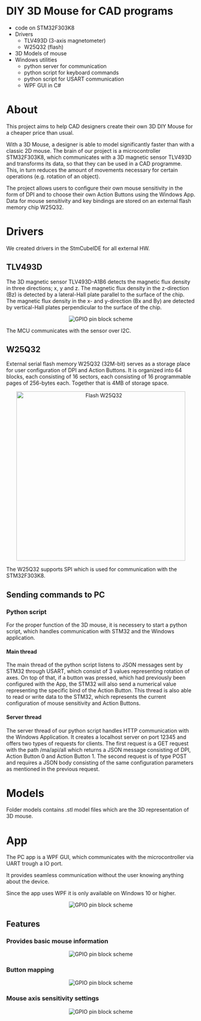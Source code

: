 # DIY 3D Mouse for CAD programs

- code on STM32F303K8
- Drivers
  - TLV493D (3-axis magnetometer)
  - W25Q32 (flash)
- 3D Models of mouse
- Windows utilities
  - python server for communication
  - python script for keyboard commands
  - python script for USART communication
  - WPF GUI in C#

# About

This project aims to help CAD designers create their own 3D DIY Mouse for a cheaper price than usual.


With a 3D Mouse, a designer is able to model significantly faster than with a classic 2D mouse.
The brain of our project is a microcontroller STM32F303K8, which communicates with a 3D magnetic
sensor TLV493D and transforms its data, so that they can be used in a CAD programme. This, in turn reduces
the amount of movements necessary for certain operations (e.g. rotation of an object).


The project allows users to configure their own mouse sensitivity in the form of DPI and to choose their own Action Buttons using the Windows App. Data for mouse sensitivity and key bindings are stored on an external flash memory chip W25Q32. 

# Drivers

We created drivers in the StmCubeIDE for all external HW.

## TLV493D

The 3D magnetic sensor TLV493D-A1B6 detects the magnetic flux density in three directions; x, y and z. The
magnetic flux density in the z-direction (Bz) is detected by a lateral-Hall plate parallel to the surface of the
chip. The magnetic flux density in the x- and y-direction (Bx and By) are detected by vertical-Hall plates
perpendicular to the surface of the chip.

<p align="center">
    <img src="img/tlv493d.png" width="" title="GPIO pin block scheme">
</p>

The MCU communicates with the sensor over I2C.

## W25Q32

External serial flash memory W25Q32 (32M-bit) serves as a storage place for user configuration of DPI and Action Buttons. 
It is organized into 64 blocks, each consisting of 16 sectors, each consisting of 16 programmable pages of 256-bytes each. Together that is 4MB of storage space. 

<p align="center">
    <img src="img/w25q32.jpg" width="450" title="Flash W25Q32">
</p>

The W25Q32 supports SPI which is used for communication with the STM32F303K8.

## Sending commands to PC
### Python script
For the proper function of the 3D mouse, it is necessery to start a python script, which handles communication with STM32 and the Windows application.
  
#### Main thread
The main thread of the python script listens to JSON messages sent by STM32 through USART, which consist of 3 values representing rotation of axes. On top of that, if a button was pressed, which had previously been configured with the App, the STM32 will also send a numerical value representing the specific bind of the Action Button.
This thread is also able to read or write data to the STM32, which represents the current configuration of mouse sensitivity and Action Buttons.
#### Server thread
The server thread of our python script handles HTTP communication with the Windows Application. It creates a localhost server on port 12345 and offers two types of requests for clients. The first request is a GET request with the path /ma/api/all which returns a JSON message consisting of DPI, Action Button 0 and Action Button 1. The second request is of type POST and requires a JSON body consisting of the same configuration parameters as mentioned in the previous request.

# Models

Folder models contains .stl model files which are the 3D representation of 3D mouse.

# App

The PC app is a WPF GUI, which communicates with the microcontroller via UART trough a IO port.

It provides seamless communication without the user knowing anything about the device.

Since the app uses WPF it is only available on Windows 10 or higher.


<p align="center">
    <img src="img/app.png" width="" title="GPIO pin block scheme">
</p>

## Features

  ### Provides basic mouse information

 <p align="center">
    <img src="img/app2.png" width="" title="GPIO pin block scheme">
</p>

  ### Button mapping

 <p align="center">
    <img src="img/app4.png" width="" title="GPIO pin block scheme">
</p>

  ### Mouse axis sensitivity settings

 <p align="center">
    <img src="img/app3.png" width="" title="GPIO pin block scheme">
</p>
